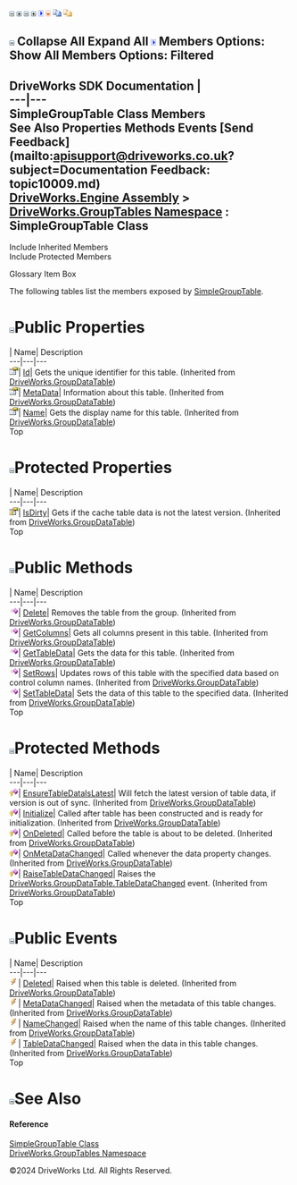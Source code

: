 ![](dotnetimages/collapse.gif) ![](dotnetimages/expand.gif) ![](dotnetimages/collapse.gif) ![](dotnetimages/expand.gif) ![](dotnetimages/drpdown.gif) ![](dotnetimages/drpdown_orange.gif) ![](dotnetimages/copycode.gif) ![](dotnetimages/copycodeHighlight.gif)

![](dotnetimages/collapse.gif) Collapse All Expand All ![](dotnetimages/drpdown.gif) Members Options: Show All  Members Options: Filtered   
---  
DriveWorks SDK Documentation  |   
---|---  
SimpleGroupTable Class Members   
See Also Properties Methods Events [Send Feedback](mailto:apisupport@driveworks.co.uk?subject=Documentation Feedback: topic10009.md)  
[DriveWorks.Engine Assembly](topic2156.md) > [DriveWorks.GroupTables Namespace](topic10007.md) : SimpleGroupTable Class  
---  
  
Include Inherited Members    
Include Protected Members  


Glossary Item Box

The following tables list the members exposed by [SimpleGroupTable](topic10009.md).

# ![](dotnetimages/collapse.gif)Public Properties

| Name| Description  
---|---|---  
![Public Property](dotnetimages/publicProperty.gif)| [Id](topic3128.md)| Gets the unique identifier for this table. (Inherited from [DriveWorks.GroupDataTable](topic3110.md))  
![Public Property](dotnetimages/publicProperty.gif)| [MetaData](topic3130.md)| Information about this table. (Inherited from [DriveWorks.GroupDataTable](topic3110.md))  
![Public Property](dotnetimages/publicProperty.gif)| [Name](topic3131.md)| Gets the display name for this table. (Inherited from [DriveWorks.GroupDataTable](topic3110.md))  
Top

# ![](dotnetimages/collapse.gif)Protected Properties

| Name| Description  
---|---|---  
![Protected Property](dotnetimages/protectedProperty.gif)| [IsDirty](topic3129.md)| Gets if the cache table data is not the latest version. (Inherited from [DriveWorks.GroupDataTable](topic3110.md))  
Top

# ![](dotnetimages/collapse.gif)Public Methods

| Name| Description  
---|---|---  
![Public Method](dotnetimages/publicMethod.gif)| [Delete](topic3117.md)| Removes the table from the group. (Inherited from [DriveWorks.GroupDataTable](topic3110.md))  
![Public Method](dotnetimages/publicMethod.gif)| [GetColumns](topic3119.md)| Gets all columns present in this table. (Inherited from [DriveWorks.GroupDataTable](topic3110.md))  
![Public Method](dotnetimages/publicMethod.gif)| [GetTableData](topic3120.md)| Gets the data for this table. (Inherited from [DriveWorks.GroupDataTable](topic3110.md))  
![Public Method](dotnetimages/publicMethod.gif)| [SetRows](topic3126.md)| Updates rows of this table with the specified data based on control column names. (Inherited from [DriveWorks.GroupDataTable](topic3110.md))  
![Public Method](dotnetimages/publicMethod.gif)| [SetTableData](topic3127.md)| Sets the data of this table to the specified data. (Inherited from [DriveWorks.GroupDataTable](topic3110.md))  
Top

# ![](dotnetimages/collapse.gif)Protected Methods

| Name| Description  
---|---|---  
![Protected Method](dotnetimages/protectedMethod.gif)| [EnsureTableDataIsLatest](topic3118.md)| Will fetch the latest version of table data, if version is out of sync. (Inherited from [DriveWorks.GroupDataTable](topic3110.md))  
![Protected Method](dotnetimages/protectedMethod.gif)| [Initialize](topic3122.md)| Called after table has been constructed and is ready for initialization. (Inherited from [DriveWorks.GroupDataTable](topic3110.md))  
![Protected Method](dotnetimages/protectedMethod.gif)| [OnDeleted](topic3123.md)| Called before the table is about to be deleted. (Inherited from [DriveWorks.GroupDataTable](topic3110.md))  
![Protected Method](dotnetimages/protectedMethod.gif)| [OnMetaDataChanged](topic3124.md)| Called whenever the data property changes. (Inherited from [DriveWorks.GroupDataTable](topic3110.md))  
![Protected Method](dotnetimages/protectedMethod.gif)| [RaiseTableDataChanged](topic3125.md)| Raises the [DriveWorks.GroupDataTable.TableDataChanged](topic3135.md) event. (Inherited from [DriveWorks.GroupDataTable](topic3110.md))  
Top

# ![](dotnetimages/collapse.gif)Public Events

| Name| Description  
---|---|---  
![Public Event](dotnetimages/publicEvent.gif)| [Deleted](topic3132.md)| Raised when this table is deleted. (Inherited from [DriveWorks.GroupDataTable](topic3110.md))  
![Public Event](dotnetimages/publicEvent.gif)| [MetaDataChanged](topic3133.md)| Raised when the metadata of this table changes. (Inherited from [DriveWorks.GroupDataTable](topic3110.md))  
![Public Event](dotnetimages/publicEvent.gif)| [NameChanged](topic3134.md)| Raised when the name of this table changes. (Inherited from [DriveWorks.GroupDataTable](topic3110.md))  
![Public Event](dotnetimages/publicEvent.gif)| [TableDataChanged](topic3135.md)| Raised when the data in this table changes. (Inherited from [DriveWorks.GroupDataTable](topic3110.md))  
Top

# ![](dotnetimages/collapse.gif)See Also

#### Reference

[SimpleGroupTable Class](topic10009.md)   
[DriveWorks.GroupTables Namespace](topic10007.md)

©2024 DriveWorks Ltd. All Rights Reserved.
